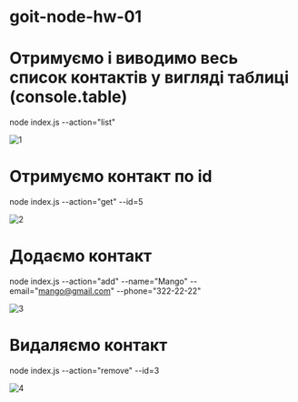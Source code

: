 # goit-node-hw-01

# Отримуємо і виводимо весь список контактів у вигляді таблиці (console.table)

node index.js --action="list"

![1](https://i.ibb.co/Hd8P2jt/1.png)

# Отримуємо контакт по id

node index.js --action="get" --id=5

![2](https://i.ibb.co/StM3fTm/2.png)

# Додаємо контакт

node index.js --action="add" --name="Mango" --email="mango@gmail.com"
--phone="322-22-22"

![3](https://i.ibb.co/CJHktwJ/3.png)

# Видаляємо контакт

node index.js --action="remove" --id=3

![4](https://i.ibb.co/8DbHVYL/4.png)
